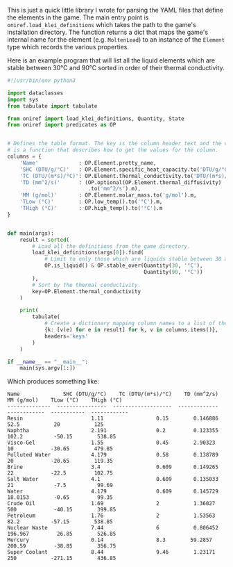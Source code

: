 This is just a quick little library I wrote for parsing the YAML files that
define the elements in the game. The main entry point is
`oniref.load_klei_definitions` which takes the path to the game's
installation directory. The function returns a dict that
maps the game's internal name for the element (e.g. `MoltenLead`) to
an instance of the `Element` type which records the various properties.

Here is an example program that will list all the liquid elements
which are stable between 30°C and 90°C sorted in order of their
thermal conductivity.

```python
#!/usr/bin/env python3

import dataclasses
import sys
from tabulate import tabulate

from oniref import load_klei_definitions, Quantity, State
from oniref import predicates as OP


# Defines the table format. The key is the column header text and the value
# is a function that describes how to get the values for the column.
columns = {
    'Name'             : OP.Element.pretty_name,
    'SHC (DTU/g/°C)'   : OP.Element.specific_heat_capacity.to('DTU/g/°C').m,
    'TC (DTU/(m*s)/°C)': OP.Element.thermal_conductivity.to('DTU/(m*s)/°C').m,
    'TD (mm^2/s)'      : (OP.optional(OP.Element.thermal_diffusivity)
                          .to('mm^2/s').m),
    'MM (g/mol)'       : OP.Element.molar_mass.to('g/mol').m,
    'TLow (°C)'        : OP.low_temp().to('°C').m,
    'THigh (°C)'       : OP.high_temp().to('°C').m
}


def main(args):
    result = sorted(
        # Load all the definitions from the game directory.
        load_klei_definitions(args[0]).find(
            # Limit to only those which are liquids stable between 30 and 90 °C.
            OP.is_liquid() & OP.stable_over(Quantity(30, '°C'),
                                            Quantity(90, '°C'))
        ),
        # Sort by the thermal conductivity.
        key=OP.Element.thermal_conductivity
    )

    print(
        tabulate(
            # Create a dictionary mapping column names to a list of the values.
            {k: [v(e) for e in result] for k, v in columns.items()},
            headers='keys'
        )
    )

if __name__ == "__main__":
    main(sys.argv[1:])
```

Which produces something like:

```
Name              SHC (DTU/g/°C)    TC (DTU/(m*s)/°C)    TD (mm^2/s)    MM (g/mol)    TLow (°C)    THigh (°C)
--------------  ----------------  -------------------  -------------  ------------  -----------  ------------
Resin                      1.11                 0.15        0.146886       52.5           20           125
Naphtha                    2.191                0.2         0.123355      102.2          -50.15        538.85
Visco-Gel                  1.55                 0.45        2.90323        10            -30.65        479.85
Polluted Water             4.179                0.58        0.138789       20            -20.65        119.35
Brine                      3.4                  0.609       0.149265       22            -22.5         102.75
Salt Water                 4.1                  0.609       0.135033       21             -7.5          99.69
Water                      4.179                0.609       0.145729       18.0153        -0.65         99.35
Crude Oil                  1.69                 2           1.36027       500            -40.15        399.85
Petroleum                  1.76                 2           1.53563        82.2          -57.15        538.85
Nuclear Waste              7.44                 6           0.806452      196.967         26.85        526.85
Mercury                    0.14                 8.3        59.2857        200.59         -38.85        356.75
Super Coolant              8.44                 9.46        1.23171       250           -271.15        436.85
```
